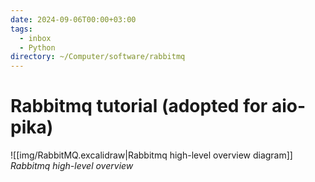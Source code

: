 ```yaml
---
date: 2024-09-06T00:00+03:00
tags:
  - inbox
  - Python
directory: ~/Computer/software/rabbitmq
---
```


# Rabbitmq tutorial (adopted for aio-pika)

![[img/RabbitMQ.excalidraw|Rabbitmq high-level overview diagram]]
_Rabbitmq high-level overview_

